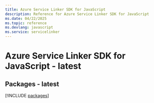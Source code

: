 ```yaml
---
title: Azure Service Linker SDK for JavaScript
description: Reference for Azure Service Linker SDK for JavaScript
ms.date: 04/22/2025
ms.topic: reference
ms.devlang: javascript
ms.service: servicelinker
---
```

# Azure Service Linker SDK for JavaScript - latest
## Packages - latest
[!INCLUDE [packages](service-linker-index.md)]